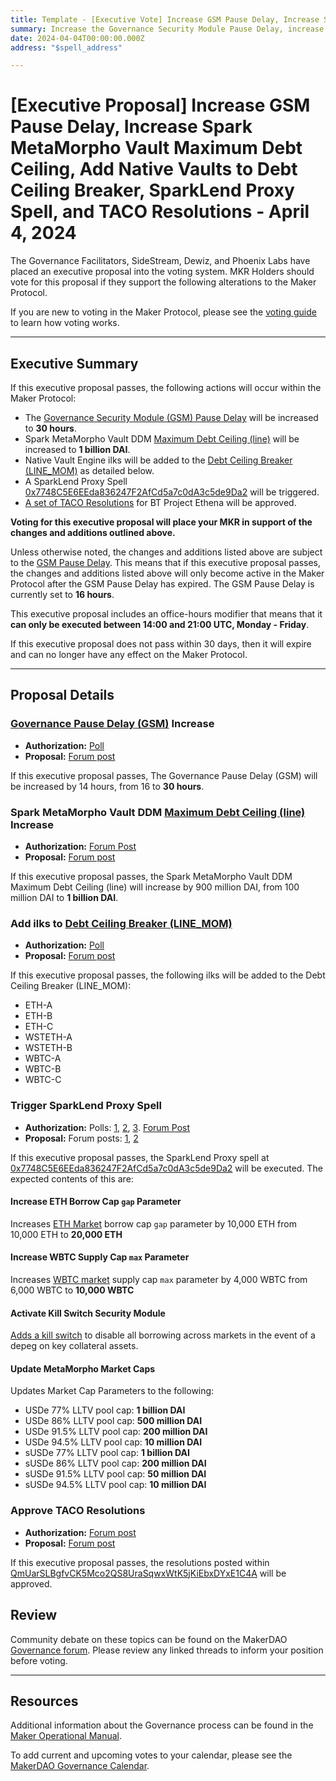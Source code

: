 ```yaml
---
title: Template - [Executive Vote] Increase GSM Pause Delay, Increase Spark MetaMorpho Vault Maximum Debt Ceiling, Add Native Vaults to Debt Ceiling Breaker, SparkLend Proxy Spell, and TACO Resolutions - April 4, 2024
summary: Increase the Governance Security Module Pause Delay, increase Spark MetaMorpho Maximum Debt Ceiling, add native vaults to Debt Ceiling Breaker, Trigger SparkLend Proxy Spell, and approve BT Project Ethena Resolutions. 
date: 2024-04-04T00:00:00.000Z
address: "$spell_address"

---
```

# [Executive Proposal] Increase GSM Pause Delay, Increase Spark MetaMorpho Vault Maximum Debt Ceiling, Add Native Vaults to Debt Ceiling Breaker, SparkLend Proxy Spell, and TACO Resolutions - April 4, 2024

The Governance Facilitators, SideStream, Dewiz, and Phoenix Labs have placed an executive proposal into the voting system. MKR Holders should vote for this proposal if they support the following alterations to the Maker Protocol.

If you are new to voting in the Maker Protocol, please see the [voting guide](https://manual.makerdao.com/governance/voting-in-makerdao/on-chain-governance) to learn how voting works.

---

## Executive Summary

If this executive proposal passes, the following actions will occur within the Maker Protocol:

- The [Governance Security Module (GSM) Pause Delay](https://manual.makerdao.com/parameter-index/core/param-gsm-pause-delay) will be increased to **30 hours**.
- Spark MetaMorpho Vault DDM [Maximum Debt Ceiling (line)](https://manual.makerdao.com/module-index/module-dciam#maximum-debt-ceiling-line) will be increased to **1 billion DAI**.
- Native Vault Engine ilks will be added to the [Debt Ceiling Breaker (LINE_MOM)](https://manual.makerdao.com/governance-processes/executive-vote-considerations/gsm-exceptions#debt-ceiling-breaker) as detailed below.
- A SparkLend Proxy Spell [0x7748C5E6EEda836247F2AfCd5a7c0dA3c5de9Da2](https://etherscan.io/address/0x7748c5e6eeda836247f2afcd5a7c0da3c5de9da2) will be triggered.
- [A set of TACO Resolutions](https://gateway.pinata.cloud/ipfs/QmUarSLBgfvCK5Mco2QS8UraSqwxWtK5jKiEbxDYxE1C4A) for BT Project Ethena will be approved. 

**Voting for this executive proposal will place your MKR in support of the changes and additions outlined above.**

Unless otherwise noted, the changes and additions listed above are subject to the [GSM Pause Delay](https://manual.makerdao.com/parameter-index/core/param-gsm-pause-delay). This means that if this executive proposal passes, the changes and additions listed above will only become active in the Maker Protocol after the GSM Pause Delay has expired. The GSM Pause Delay is currently set to **16 hours**.

This executive proposal includes an office-hours modifier that means that it **can only be executed between 14:00 and 21:00 UTC, Monday - Friday**. 

If this executive proposal does not pass within 30 days, then it will expire and can no longer have any effect on the Maker Protocol.

---

## Proposal Details

### [Governance Pause Delay (GSM)](https://mips.makerdao.com/mips/details/MIP113#10-1-gsm-governance-security-module-pause-delay) Increase

- **Authorization:** [Poll](https://vote.makerdao.com/polling/QmcLsYwj)  
- **Proposal:** [Forum post](https://forum.makerdao.com/t/gsm-pause-delay-increase-proposal/23929)

If this executive proposal passes, The Governance Pause Delay (GSM) will be increased by 14 hours, from 16 to **30 hours**.

### Spark MetaMorpho Vault DDM [Maximum Debt Ceiling (line)](https://mips.makerdao.com/mips/details/MIP104#14-3-1-4-1-maximum-debt-ceiling-line-) Increase

- **Authorization:** [Forum Post](https://forum.makerdao.com/t/morpho-spark-dai-vault-update-1-april-2024/24006/9)  
- **Proposal:** [Forum post](https://forum.makerdao.com/t/morpho-spark-dai-vault-update-1-april-2024/24006)

If this executive proposal passes, the Spark MetaMorpho Vault DDM Maximum Debt Ceiling (line) will increase by 900 million DAI, from 100 million DAI to **1 billion DAI**.

### Add ilks to [Debt Ceiling Breaker (LINE_MOM)](https://mips.makerdao.com/mips/details/MIP113#10-2-3-debt-ceiling-breaker)

- **Authorization:** [Poll](https://vote.makerdao.com/polling/QmZsAM36#vote-breakdown)  
- **Proposal:** [Forum post](https://forum.makerdao.com/t/gov12-1-2-bootstrapping-edit-proposal-gov10-2-3-1a-edit/24005)

If this executive proposal passes, the following ilks will be added to the Debt Ceiling Breaker (LINE_MOM):

* ETH-A
* ETH-B
* ETH-C
* WSTETH-A
* WSTETH-B
* WBTC-A
* WBTC-B
* WBTC-C

### Trigger SparkLend Proxy Spell

- **Authorization:** Polls: [1](https://vote.makerdao.com/polling/QmdjqTvL), [2](https://vote.makerdao.com/polling/QmaEqEav), [3](https://vote.makerdao.com/polling/QmbCWUAP). [Forum Post](https://forum.makerdao.com/t/morpho-spark-dai-vault-update-1-april-2024/24006/9)  
- **Proposal:** Forum posts: [1](https://forum.makerdao.com/t/mar-21-2024-proposed-changes-to-sparklend-for-upcoming-spell/23918), [2](https://forum.makerdao.com/t/morpho-spark-dai-vault-update-1-april-2024/24006)

If this executive proposal passes, the SparkLend Proxy spell at [0x7748C5E6EEda836247F2AfCd5a7c0dA3c5de9Da2](https://etherscan.io/address/0x7748c5e6eeda836247f2afcd5a7c0da3c5de9da2) will be executed. The expected contents of this are:

#### Increase ETH Borrow Cap `gap` Parameter

Increases [ETH Market](https://app.spark.fi/reserve-overview/?underlyingAsset=0xc02aaa39b223fe8d0a0e5c4f27ead9083c756cc2&marketName=proto_spark_v3) borrow cap `gap` parameter by 10,000 ETH from 10,000 ETH to **20,000 ETH**

#### Increase WBTC Supply Cap `max` Parameter

Increases [WBTC market](https://app.spark.fi/reserve-overview/?underlyingAsset=0x2260fac5e5542a773aa44fbcfedf7c193bc2c599&marketName=proto_spark_v3) supply cap `max` parameter by 4,000 WBTC from 6,000 WBTC to **10,000 WBTC**

#### Activate Kill Switch Security Module

[Adds a kill switch](https://github.com/marsfoundation/sparklend-kill-switch) to disable all borrowing across markets in the event of a depeg on key collateral assets.

#### Update MetaMorpho Market Caps

Updates Market Cap Parameters to the following:

* USDe 77% LLTV pool cap: **1 billion DAI**
* USDe 86% LLTV pool cap: **500 million DAI**
* USDe 91.5% LLTV pool cap: **200 million DAI**
* USDe 94.5% LLTV pool cap: **10 million DAI**
* sUSDe 77% LLTV pool cap: **1 billion DAI**
* sUSDe 86% LLTV pool cap: **200 million DAI**
* sUSDe 91.5% LLTV pool cap: **50 million DAI**
* sUSDe 94.5% LLTV pool cap: **10 million DAI**

### Approve TACO Resolutions

- **Authorization:** [Forum post](https://forum.makerdao.com/t/bt-project-ethena-risk-legal-assessment/23978/9)
- **Proposal:** [Forum post](https://forum.makerdao.com/t/bt-project-ethena-risk-legal-assessment/23978)

If this executive proposal passes, the resolutions posted within [QmUarSLBgfvCK5Mco2QS8UraSqwxWtK5jKiEbxDYxE1C4A](https://gateway.pinata.cloud/ipfs/QmUarSLBgfvCK5Mco2QS8UraSqwxWtK5jKiEbxDYxE1C4A) will be approved. 

## Review

Community debate on these topics can be found on the MakerDAO [Governance forum](https://forum.makerdao.com/). Please review any linked threads to inform your position before voting.

---

## Resources

Additional information about the Governance process can be found in the [Maker Operational Manual](https://manual.makerdao.com).

To add current and upcoming votes to your calendar, please see the [MakerDAO Governance Calendar](https://manual.makerdao.com/makerdao/calendars/governance-calendar).
